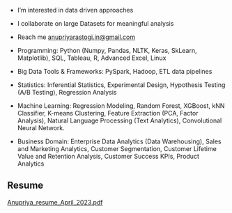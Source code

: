 - I’m interested in data driven approaches
- I collaborate on large Datasets for meaningful analysis
- Reach me anupriyarastogi.in@gmail.com

- Programming: Python (Numpy, Pandas, NLTK, Keras, SkLearn, Matplotlib), SQL, Tableau, R, Advanced Excel, Linux
- Big Data Tools & Frameworks: PySpark, Hadoop, ETL data pipelines
- Statistics: Inferential Statistics, Experimental Design, Hypothesis Testing (A/B Testing), Regression Analysis
- Machine Learning: Regression Modeling, Random Forest, XGBoost, kNN Classifier, K-means Clustering, Feature Extraction (PCA, Factor Analysis), Natural Language Processing (Text Analytics), Convolutional Neural Network.
- Business Domain: Enterprise Data Analytics (Data Warehousing), Sales and Marketing Analytics, Customer Segmentation, Customer Lifetime Value and Retention Analysis, Customer Success KPIs, Product Analytics 

## Resume
[Anupriya_resume_April_2023.pdf](https://github.com/AnupriyaRastogi/AnupriyaRastogi/files/11292668/Anupriya_resume_April_2023.pdf)


<!---
AnupriyaRastogi/AnupriyaRastogi is a ✨ special ✨ repository because its `README.md` (this file) appears on your GitHub profile.
You can click the Preview link to take a look at your changes.
--->

